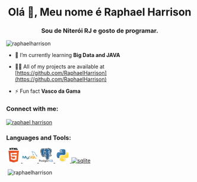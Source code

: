 <h1 align="center">Olá 👋, Meu nome é Raphael Harrison</h1>
<h3 align="center">Sou de Niterói RJ e gosto de programar.</h3>

<p align="left"> <img src="https://komarev.com/ghpvc/?username=raphaelharrison&label=Profile%20views&color=0e75b6&style=flat" alt="raphaelharrison" /> </p>

- 🌱 I’m currently learning **Big Data and JAVA**

- 👨‍💻 All of my projects are available at [https://github.com/RaphaelHarrison](https://github.com/RaphaelHarrison)

- ⚡ Fun fact **Vasco da Gama**

<h3 align="left">Connect with me:</h3>
<p align="left">
<a href="https://linkedin.com/in/raphael harrison" target="blank"><img align="center" src="https://raw.githubusercontent.com/rahuldkjain/github-profile-readme-generator/master/src/images/icons/Social/linked-in-alt.svg" alt="raphael harrison" height="30" width="40" /></a>
</p>

<h3 align="left">Languages and Tools:</h3>
<p align="left"> <a href="https://www.w3.org/html/" target="_blank" rel="noreferrer"> <img src="https://raw.githubusercontent.com/devicons/devicon/master/icons/html5/html5-original-wordmark.svg" alt="html5" width="40" height="40"/> </a> <a href="https://www.mysql.com/" target="_blank" rel="noreferrer"> <img src="https://raw.githubusercontent.com/devicons/devicon/master/icons/mysql/mysql-original-wordmark.svg" alt="mysql" width="40" height="40"/> </a> <a href="https://www.postgresql.org" target="_blank" rel="noreferrer"> <img src="https://raw.githubusercontent.com/devicons/devicon/master/icons/postgresql/postgresql-original-wordmark.svg" alt="postgresql" width="40" height="40"/> </a> <a href="https://www.python.org" target="_blank" rel="noreferrer"> <img src="https://raw.githubusercontent.com/devicons/devicon/master/icons/python/python-original.svg" alt="python" width="40" height="40"/> </a> <a href="https://www.sqlite.org/" target="_blank" rel="noreferrer"> <img src="https://www.vectorlogo.zone/logos/sqlite/sqlite-icon.svg" alt="sqlite" width="40" height="40"/> </a> </p>

<p>&nbsp;<img align="center" src="https://github-readme-stats.vercel.app/api?username=raphaelharrison&show_icons=true&locale=en" alt="raphaelharrison" /></p>
